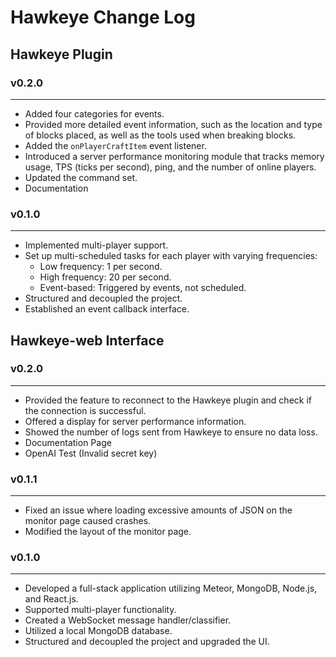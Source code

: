 # Hawkeye Change Log

## Hawkeye Plugin

### v0.2.0

---
- Added four categories for events.
- Provided more detailed event information, such as the location and type of blocks placed, as well as the tools used when breaking blocks.
- Added the `onPlayerCraftItem` event listener.
- Introduced a server performance monitoring module that tracks memory usage, TPS (ticks per second), ping, and the number of online players.
- Updated the command set.
- Documentation

### v0.1.0

---
- Implemented multi-player support.
- Set up multi-scheduled tasks for each player with varying frequencies:
    - Low frequency: 1 per second.
    - High frequency: 20 per second.
    - Event-based: Triggered by events, not scheduled.
- Structured and decoupled the project.
- Established an event callback interface.

## Hawkeye-web Interface

### v0.2.0

---
- Provided the feature to reconnect to the Hawkeye plugin and check if the connection is successful.
- Offered a display for server performance information.
- Showed the number of logs sent from Hawkeye to ensure no data loss.
- Documentation Page
- OpenAI Test (Invalid secret key)

### v0.1.1

---
- Fixed an issue where loading excessive amounts of JSON on the monitor page caused crashes.
- Modified the layout of the monitor page.

### v0.1.0

---
- Developed a full-stack application utilizing Meteor, MongoDB, Node.js, and React.js.
- Supported multi-player functionality.
- Created a WebSocket message handler/classifier.
- Utilized a local MongoDB database.
- Structured and decoupled the project and upgraded the UI.
